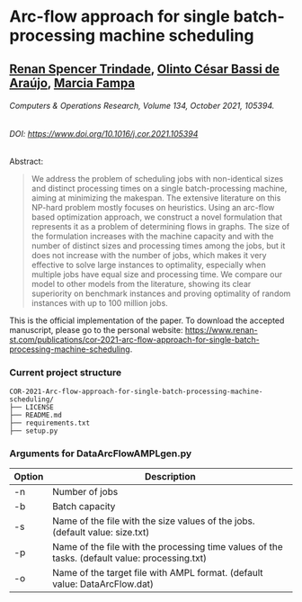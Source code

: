 # Arc-flow approach for single batch-processing machine scheduling
## [Renan Spencer Trindade](https://www.renan-st.com/), [Olinto César Bassi de Araújo](http://ufsmpublica.ufsm.br/docente/13025), [Marcia Fampa](http://marciafampa.com/)
###### Computers & Operations Research, Volume 134, October 2021, 105394.
###### DOI: https://www.doi.org/10.1016/j.cor.2021.105394

Abstract:
>We address the problem of scheduling jobs with non-identical sizes and distinct processing times on a single batch-processing machine, aiming at minimizing the makespan. The extensive literature on this NP-hard problem mostly focuses on heuristics. Using an arc-flow based optimization approach, we construct a novel formulation that represents it as a problem of determining flows in graphs. The size of the formulation increases with the machine capacity and with the number of distinct sizes and processing times among the jobs, but it does not increase with the number of jobs, which makes it very effective to solve large instances to optimality, especially when multiple jobs have equal size and processing time. We compare our model to other models from the literature, showing its clear superiority on benchmark instances and proving optimality of random instances with up to 100 million jobs.

This is the official implementation of the paper.
To download the accepted manuscript, please go to the personal website: https://www.renan-st.com/publications/cor-2021-arc-flow-approach-for-single-batch-processing-machine-scheduling.

### Current project structure
```
COR-2021-Arc-flow-approach-for-single-batch-processing-machine-scheduling/
├── LICENSE
├── README.md
├── requirements.txt
├── setup.py
```

### Arguments for DataArcFlowAMPLgen.py
| Option     | Description                                                                    |
| ------     | -----------                                                                    |
| -n         | Number of jobs                                                                 |
| -b         | Batch capacity                                                                 |
| -s         | Name of the file with the size values of the jobs. (default value: size.txt)   |
| -p         | Name of the file with the processing time values of the tasks. (default value: processing.txt)  |
| -o         | Name of the target file with AMPL format. (default value: DataArcFlow.dat)     |
